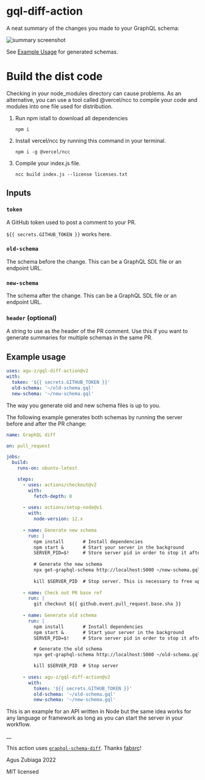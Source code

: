 # gql-diff-action

A neat summary of the changes you made to your GraphQL schema:

![summary screenshot](./summary.jpg)

See [Example Usage](#example-usage) for generated schemas.

# Build the dist code

Checking in your node_modules directory can cause problems. As an alternative, you can use a tool called @vercel/ncc to compile your code and modules into one file used for distribution.
  1. Run npm istall to download all dependencies

     `npm i`

  1. Install vercel/ncc by running this command in your terminal.

      `npm i -g @vercel/ncc`

  2. Compile your index.js file.

      `ncc build index.js --license licenses.txt`

## Inputs

### `token`

A GitHub token used to post a comment to your PR.

``${{ secrets.GITHUB_TOKEN }}`` works here.

### `old-schema`

The schema before the change. This can be a GraphQL SDL file or an endpoint URL.

### `new-schema`

The schema after the change. This can be a GraphQL SDL file or an endpoint URL.

### `header` (optional)

A string to use as the header of the PR comment. Use this if you want to generate summaries for multiple schemas in the same PR.

## Example usage

```yaml
uses: agu-z/gql-diff-action@v2
with:
  token: '${{ secrets.GITHUB_TOKEN }}'
  old-schema: '~/old-schema.gql'
  new-schema: '~/new-schema.gql'
```

The way you generate old and new schema files is up to you. 


The following example generates both schemas by running the server before and after the PR change:

```yaml
name: GraphQL diff

on: pull_request

jobs:
  build:
    runs-on: ubuntu-latest

    steps:
      - uses: actions/checkout@v2
        with:
          fetch-depth: 0
      
      - uses: actions/setup-node@v1
        with:
          node-version: 12.x
        
      - name: Generate new schema
        run: |
          npm install       # Install dependencies
          npm start &       # Start your server in the background
          SERVER_PID=$!     # Store server pid in order to stop it afterwards
          
          # Generate the new schema
          npx get-graphql-schema http://localhost:5000 ~/new-schema.gql
          
          kill $SERVER_PID  # Stop server. This is necessary to free up the port.
           
      - name: Check out PR base ref
        run: |
          git checkout ${{ github.event.pull_request.base.sha }}
         
      - name: Generate old schema
        run: |
          npm install       # Install dependencies
          npm start &       # Start your server in the background
          SERVER_PID=$!     # Store server pid in order to stop it afterwards

          # Generate the old schema
          npx get-graphql-schema http://localhost:5000 ~/old-schema.gql

          kill $SERVER_PID  # Stop server
          
      - uses: agu-z/gql-diff-action@v2
        with:
          token: '${{ secrets.GITHUB_TOKEN }}'
          old-schema: '~/old-schema.gql'
          new-schema: '~/new-schema.gql'

```

This is an example for an API written in Node but the same idea works for any language or framework as long as you can start the server in your workflow.
 
__

This action uses [`graphql-schema-diff`](https://github.com/fabsrc/graphql-schema-diff). Thanks [fabsrc](https://github.com/fabsrc)!

Agus Zubiaga 2022

MIT licensed
